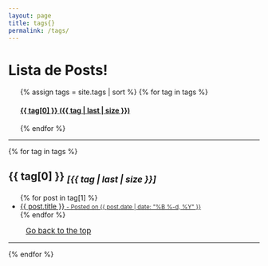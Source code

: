 ```yaml
---
layout: page
title: tags{}
permalink: /tags/
---
```

# Lista de Posts!
<!-- I follow the file from cloudoftags file of my github(https://github.com/hyunyoung2/hyunyoung2.github.io/blob/master/cloudoftags.html)-->
<!-- this code from https://github.com/codinfox/codinfox-lanyon/blob/dev/blog/categories.html-->
  <div class="page"> 
  <ul class="taxonomy__index">
    {% assign tags = site.tags | sort %}
    {% for tag in tags %}
      <h4><a href="#{{ tag[0] | slugify }}"> <!-- style="color: #1C1C1C;" is font color of cloud index -->
   <!-- I get rid of left option -->
        <strong>{{ tag[0] }} </strong><span class="taxonomy__count">({{ tag | last | size }})</span>
    </a>  </h4>
    {% endfor %}
    </ul>
 <!--  </div>-->
  <hr/> <!-- margin-top and margin-bottom in main.css -->
  <!-- <div class="post-preview">--> <!--post-preview -->
    {% for tag in tags %} <!-- style="padding-top: 70px;" is used to deal with nav-custom bar -->
      <h2 id="{{ tag[0] | slugify }}"> {{ tag[0] }}  <i><sub>[{{ tag | last | size }}]</sub></i></h2> <!-- I added new class -->
      <ul> <!-- post-subtitle -->
        {% for post in tag[1] %}
          <a href="{{ site.baseurl }}{{ post.url }}">
        <li>
          {{ post.title }}
        <small class="post-meta" style="color: #313131;"> - Posted on {{ post.date | date: "%B %-d, %Y" }}</small>
        </li>
        </a>
        {% endfor %}
      </ul>
        <a href="#top" class="btn btn-default" style="font-size: 15px; padding: 0px 5px; margin-left: 30px">
          <span class="fa fa-refresh" aria-hidden="true"></span> Go back to the top
        </a> 
        <hr/>
    {% endfor %}
  </div>